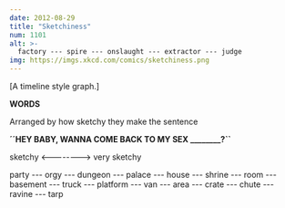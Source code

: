```yaml
---
date: 2012-08-29
title: "Sketchiness"
num: 1101
alt: >-
  factory --- spire --- onslaught --- extractor --- judge
img: https://imgs.xkcd.com/comics/sketchiness.png
---
```

[A timeline style graph.]

**WORDS**

Arranged by how sketchy they make the sentence

**´´HEY BABY, WANNA COME BACK TO MY SEX \_\_\_\_\_\_\_\_?``**

sketchy <--------> very sketchy

party --- orgy --- dungeon --- palace --- house --- shrine --- room --- basement --- truck --- platform --- van --- area --- crate --- chute --- ravine --- tarp